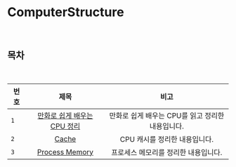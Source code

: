 # ComputerStructure

<br>

## 목차

<br>

| 번호 |                  제목                   |                       비고                       |
| ---- | :-------------------------------------: | :----------------------------------------------: |
| `1`  | [만화로 쉽게 배우는 CPU 정리](./CPU.md) | 만화로 쉽게 배우는 CPU를 읽고 정리한 내용입니다. |
| `2`  |           [Cache](./cache.md)           |          CPU 캐시를 정리한 내용입니다.           |
| `3`  |  [Process Memory](./process-memory.md)  |       프로세스 메모리를 정리한 내용입니다.       |
